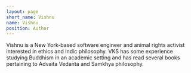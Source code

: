 ```yaml
---
layout: page
short_name: Vishnu
name: Vishnu
position: Author
---
```

Vishnu is a New York-based software engineer and animal rights activist interested in ethics and Indic philosophy. VKS has some
experience studying Buddhism in an academic
setting and has read several books pertaining
to Advaita Vedanta and Samkhya philosophy. 